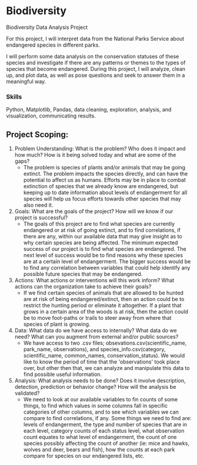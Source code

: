 # Biodiversity
Biodiversity Data Analysis Project

For this project, I will interpret data from the National Parks Service about endangered species in different parks.

I will perform some data analysis on the conservation statuses of these species and investigate if there are any patterns or themes to the types of species that become endangered. During this project, I will analyze, clean up, and plot data, as well as pose questions and seek to answer them in a meaningful way.

### Skills
Python, Matplotlib, Pandas, data cleaning, exploration, analysis, and visualization, communicating results.

## Project Scoping:
1) Problem Understanding: What is the problem? Who does it impact and how much? How is it being solved today and what are some of the gaps?
   - The problem is species of plants and/or animals that may be going extinct. The problem impacts the species directly, and can have the potential to affect us as humans. Efforts may be in place to combat extinction of species that we already know are endangered, but keeping up to date information about levels of endangerment for all species will help us focus efforts towards other species that may also need it.
2) Goals: What are the goals of the project? How will we know if our project is successful?
   - The goals of this project are to find what species are currently endangered or at risk of going extinct, and to find correlations, if there are any, within our available data that may give insight as to why certain species are being affected. The minimum expected success of our project is to find what species are endangered. The next level of success would be to find reasons why these species are at a certain level of endangerment. The bigger success would be to find any correlation between variables that could help identify any possible future species that may be endangered. 
3) Actions: What actions or interventions will this work inform? What actions can the organization take to achieve their goals?
   - If we find certain species of animals that are allowed to be hunted are at risk of being endangered/extinct, then an action could be to restrict the hunting period or eliminate it altogether. If a plant that grows in a certain area of the woods is at risk, then the action could be to move foot-paths or trails to steer away from where that species of plant is growing.
4) Data: What data do we have access to internally? What data do we need? What can you augment from external and/or public sources?
   - We have access to two .csv files; obsevations.csv(scientific_name, park_name, observations), and species_info.csv(category, scientific_name, common_names, conservation_status). We would like to know the period of time that the 'observations' took place over, but other then that, we can analyze and manipulate this data to find possible useful information.
5) Analysis: What analysis needs to be done? Does it involve description, detection, prediction or behavior change? How will the analysis be validated?
    - We need to look at our available variables to fin counts of some things, to find which values in some columns fall in specific categories of other columns, and to see which variables we can compare to find correlations, if any. Some things we need to find are: levels of endangerment, the type and number of species that are in each level, category counts of each status level, what observation count equates to what level of endangerment, the count of one species possibly affecting the count of another (ie: mice and hawks, wolves and deer, bears and fish), how the counts at each park compare for species on our endangered lists, etc.
